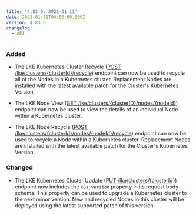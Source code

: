 ```yaml
---
title: '4.83.0: 2021-01-11'
date: 2021-01-11T04:00:00.000Z
version: 4.83.0
changelog:
  - API
---
```


### Added

- The LKE Kubernetes Cluster Recycle ([POST /lke/clusters/{clusterId}/recycle](https://linode.com/docs/api/linode-kubernetes-engine-lke/#kubernetes-cluster-recycle)) endpoint can now be used to recycle all of the Nodes in a Kubernetes cluster. Replacement Nodes are installed with the latest available patch for the Cluster's Kubernetes Version.

- The LKE Node View ([GET /lke/clusters/{clusterID}/nodes/{nodeId}](https://linode.com/docs/api/linode-kubernetes-engine-lke/#node-view)) endpoint can now be used to view the details of an individual Node within a Kubernetes cluster.

- The LKE Node Recycle ([POST /lke/clusters/{clusterId}/nodes/{nodeId}/recycle](https://linode.com/docs/api/linode-kubernetes-engine-lke/#node-recycle)) endpoint can now be used to recycle a Node within a Kubernetes cluster. Replacement Nodes are installed with the latest available patch for the Cluster's Kubernetes Version.

### Changed

- The LKE Kubernetes Cluster Update ([PUT /lke/clusters/{clusterId}](https://linode.com/docs/api/linode-kubernetes-engine-lke/#kubernetes-cluster-update)) endpoint now includes the `k8s_version` property in its request body schema. This property can be used to upgrade a Kubernetes cluster to the next minor version. New and recycled Nodes in this cluster will be deployed using the latest supported patch of this version.
